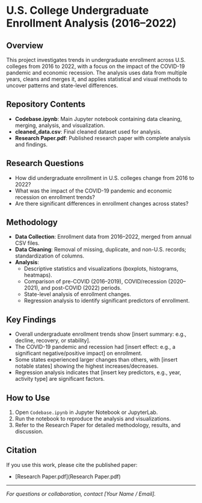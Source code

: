 # U.S. College Undergraduate Enrollment Analysis (2016–2022)

## Overview

This project investigates trends in undergraduate enrollment across U.S. colleges from 2016 to 2022, with a focus on the impact of the COVID-19 pandemic and economic recession. The analysis uses data from multiple years, cleans and merges it, and applies statistical and visual methods to uncover patterns and state-level differences.

## Repository Contents

- **Codebase.ipynb**: Main Jupyter notebook containing data cleaning, merging, analysis, and visualization.
- **cleaned_data.csv**: Final cleaned dataset used for analysis.
- **Research Paper.pdf**: Published research paper with complete analysis and findings.

## Research Questions

- How did undergraduate enrollment in U.S. colleges change from 2016 to 2022?
- What was the impact of the COVID-19 pandemic and economic recession on enrollment trends?
- Are there significant differences in enrollment changes across states?

## Methodology

- **Data Collection**: Enrollment data from 2016–2022, merged from annual CSV files.
- **Data Cleaning**: Removal of missing, duplicate, and non-U.S. records; standardization of columns.
- **Analysis**: 
  - Descriptive statistics and visualizations (boxplots, histograms, heatmaps).
  - Comparison of pre-COVID (2016–2019), COVID/recession (2020–2021), and post-COVID (2022) periods.
  - State-level analysis of enrollment changes.
  - Regression analysis to identify significant predictors of enrollment.

## Key Findings

- Overall undergraduate enrollment trends show [insert summary: e.g., decline, recovery, or stability].
- The COVID-19 pandemic and recession had [insert effect: e.g., a significant negative/positive impact] on enrollment.
- Some states experienced larger changes than others, with [insert notable states] showing the highest increases/decreases.
- Regression analysis indicates that [insert key predictors, e.g., year, activity type] are significant factors.

## How to Use

1. Open `Codebase.ipynb` in Jupyter Notebook or JupyterLab.
2. Run the notebook to reproduce the analysis and visualizations.
3. Refer to the Research Paper for detailed methodology, results, and discussion.

## Citation

If you use this work, please cite the published paper:

- [Research Paper.pdf](Research Paper.pdf)

---

*For questions or collaboration, contact [Your Name / Email].* 